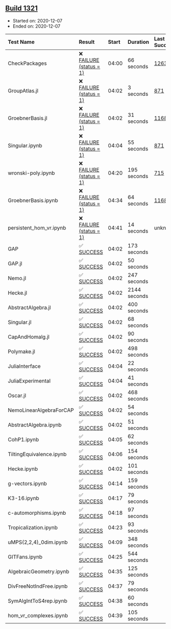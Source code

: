 ## [Build 1321](https://oscarci.mathematik.uni-kl.de/job/oscar-stable/1321/)

* Started on: 2020-12-07
* Ended on: 2020-12-07

| Test Name    | Result | Start | Duration | Last Success | First Failure |
|:-------------|:-------|:------|:---------|:-------------|:--------------|
| CheckPackages | ❌ [FAILURE (status = 1)](https://oscarci.mathematik.uni-kl.de/job/oscar-stable/1321/artifact/logs/build-1321/CheckPackages.log) | 04:00 | 66 seconds | [1263](https://oscarci.mathematik.uni-kl.de/job/oscar-stable/1263/) | [1264](https://oscarci.mathematik.uni-kl.de/job/oscar-stable/1264/) |
| GroupAtlas.jl | ❌ [FAILURE (status = 1)](https://oscarci.mathematik.uni-kl.de/job/oscar-stable/1321/artifact/logs/build-1321/GroupAtlas.jl.log) | 04:02 | 3 seconds | [871](https://oscarci.mathematik.uni-kl.de/job/oscar-stable/871/) | [872](https://oscarci.mathematik.uni-kl.de/job/oscar-stable/872/) |
| GroebnerBasis.jl | ❌ [FAILURE (status = 1)](https://oscarci.mathematik.uni-kl.de/job/oscar-stable/1321/artifact/logs/build-1321/GroebnerBasis.jl.log) | 04:02 | 31 seconds | [1168](https://oscarci.mathematik.uni-kl.de/job/oscar-stable/1168/) | [1169](https://oscarci.mathematik.uni-kl.de/job/oscar-stable/1169/) |
| Singular.ipynb | ❌ [FAILURE (status = 1)](https://oscarci.mathematik.uni-kl.de/job/oscar-stable/1321/artifact/logs/build-1321/Singular.ipynb.log) | 04:04 | 55 seconds | [871](https://oscarci.mathematik.uni-kl.de/job/oscar-stable/871/) | [872](https://oscarci.mathematik.uni-kl.de/job/oscar-stable/872/) |
| wronski-poly.ipynb | ❌ [FAILURE (status = 1)](https://oscarci.mathematik.uni-kl.de/job/oscar-stable/1321/artifact/logs/build-1321/wronski-poly.ipynb.log) | 04:20 | 195 seconds | [715](https://oscarci.mathematik.uni-kl.de/job/oscar-stable/715/) | [716](https://oscarci.mathematik.uni-kl.de/job/oscar-stable/716/) |
| GroebnerBasis.ipynb | ❌ [FAILURE (status = 1)](https://oscarci.mathematik.uni-kl.de/job/oscar-stable/1321/artifact/logs/build-1321/GroebnerBasis.ipynb.log) | 04:34 | 64 seconds | [1168](https://oscarci.mathematik.uni-kl.de/job/oscar-stable/1168/) | [1169](https://oscarci.mathematik.uni-kl.de/job/oscar-stable/1169/) |
| persistent_hom_vr.ipynb | ❌ [FAILURE (status = 1)](https://oscarci.mathematik.uni-kl.de/job/oscar-stable/1321/artifact/logs/build-1321/persistent_hom_vr.ipynb.log) | 04:41 | 14 seconds | unknown | unknown |
| GAP | ✅ [SUCCESS](https://oscarci.mathematik.uni-kl.de/job/oscar-stable/1321/artifact/logs/build-1321/GAP.log) | 04:02 | 173 seconds |  |  |
| GAP.jl | ✅ [SUCCESS](https://oscarci.mathematik.uni-kl.de/job/oscar-stable/1321/artifact/logs/build-1321/GAP.jl.log) | 04:02 | 50 seconds |  |  |
| Nemo.jl | ✅ [SUCCESS](https://oscarci.mathematik.uni-kl.de/job/oscar-stable/1321/artifact/logs/build-1321/Nemo.jl.log) | 04:02 | 247 seconds |  |  |
| Hecke.jl | ✅ [SUCCESS](https://oscarci.mathematik.uni-kl.de/job/oscar-stable/1321/artifact/logs/build-1321/Hecke.jl.log) | 04:02 | 2144 seconds |  |  |
| AbstractAlgebra.jl | ✅ [SUCCESS](https://oscarci.mathematik.uni-kl.de/job/oscar-stable/1321/artifact/logs/build-1321/AbstractAlgebra.jl.log) | 04:02 | 400 seconds |  |  |
| Singular.jl | ✅ [SUCCESS](https://oscarci.mathematik.uni-kl.de/job/oscar-stable/1321/artifact/logs/build-1321/Singular.jl.log) | 04:02 | 68 seconds |  |  |
| CapAndHomalg.jl | ✅ [SUCCESS](https://oscarci.mathematik.uni-kl.de/job/oscar-stable/1321/artifact/logs/build-1321/CapAndHomalg.jl.log) | 04:02 | 90 seconds |  |  |
| Polymake.jl | ✅ [SUCCESS](https://oscarci.mathematik.uni-kl.de/job/oscar-stable/1321/artifact/logs/build-1321/Polymake.jl.log) | 04:02 | 498 seconds |  |  |
| JuliaInterface | ✅ [SUCCESS](https://oscarci.mathematik.uni-kl.de/job/oscar-stable/1321/artifact/logs/build-1321/JuliaInterface.log) | 04:04 | 22 seconds |  |  |
| JuliaExperimental | ✅ [SUCCESS](https://oscarci.mathematik.uni-kl.de/job/oscar-stable/1321/artifact/logs/build-1321/JuliaExperimental.log) | 04:04 | 41 seconds |  |  |
| Oscar.jl | ✅ [SUCCESS](https://oscarci.mathematik.uni-kl.de/job/oscar-stable/1321/artifact/logs/build-1321/Oscar.jl.log) | 04:02 | 468 seconds |  |  |
| NemoLinearAlgebraForCAP | ✅ [SUCCESS](https://oscarci.mathematik.uni-kl.de/job/oscar-stable/1321/artifact/logs/build-1321/NemoLinearAlgebraForCAP.log) | 04:02 | 54 seconds |  |  |
| AbstractAlgebra.ipynb | ✅ [SUCCESS](https://oscarci.mathematik.uni-kl.de/job/oscar-stable/1321/artifact/logs/build-1321/AbstractAlgebra.ipynb.log) | 04:02 | 51 seconds |  |  |
| CohP1.ipynb | ✅ [SUCCESS](https://oscarci.mathematik.uni-kl.de/job/oscar-stable/1321/artifact/logs/build-1321/CohP1.ipynb.log) | 04:05 | 62 seconds |  |  |
| TiltingEquivalence.ipynb | ✅ [SUCCESS](https://oscarci.mathematik.uni-kl.de/job/oscar-stable/1321/artifact/logs/build-1321/TiltingEquivalence.ipynb.log) | 04:06 | 154 seconds |  |  |
| Hecke.ipynb | ✅ [SUCCESS](https://oscarci.mathematik.uni-kl.de/job/oscar-stable/1321/artifact/logs/build-1321/Hecke.ipynb.log) | 04:02 | 101 seconds |  |  |
| g-vectors.ipynb | ✅ [SUCCESS](https://oscarci.mathematik.uni-kl.de/job/oscar-stable/1321/artifact/logs/build-1321/g-vectors.ipynb.log) | 04:14 | 159 seconds |  |  |
| K3-16.ipynb | ✅ [SUCCESS](https://oscarci.mathematik.uni-kl.de/job/oscar-stable/1321/artifact/logs/build-1321/K3-16.ipynb.log) | 04:17 | 79 seconds |  |  |
| c-automorphisms.ipynb | ✅ [SUCCESS](https://oscarci.mathematik.uni-kl.de/job/oscar-stable/1321/artifact/logs/build-1321/c-automorphisms.ipynb.log) | 04:18 | 97 seconds |  |  |
| Tropicalization.ipynb | ✅ [SUCCESS](https://oscarci.mathematik.uni-kl.de/job/oscar-stable/1321/artifact/logs/build-1321/Tropicalization.ipynb.log) | 04:23 | 93 seconds |  |  |
| uMPS(2,2,4)_0dim.ipynb | ✅ [SUCCESS](https://oscarci.mathematik.uni-kl.de/job/oscar-stable/1321/artifact/logs/build-1321/uMPS-2-2-4-_0dim.ipynb.log) | 04:09 | 348 seconds |  |  |
| GITFans.ipynb | ✅ [SUCCESS](https://oscarci.mathematik.uni-kl.de/job/oscar-stable/1321/artifact/logs/build-1321/GITFans.ipynb.log) | 04:25 | 544 seconds |  |  |
| AlgebraicGeometry.ipynb | ✅ [SUCCESS](https://oscarci.mathematik.uni-kl.de/job/oscar-stable/1321/artifact/logs/build-1321/AlgebraicGeometry.ipynb.log) | 04:35 | 125 seconds |  |  |
| DivFreeNotIndFree.ipynb | ✅ [SUCCESS](https://oscarci.mathematik.uni-kl.de/job/oscar-stable/1321/artifact/logs/build-1321/DivFreeNotIndFree.ipynb.log) | 04:37 | 79 seconds |  |  |
| SymAlgIntToS4rep.ipynb | ✅ [SUCCESS](https://oscarci.mathematik.uni-kl.de/job/oscar-stable/1321/artifact/logs/build-1321/SymAlgIntToS4rep.ipynb.log) | 04:38 | 60 seconds |  |  |
| hom_vr_complexes.ipynb | ✅ [SUCCESS](https://oscarci.mathematik.uni-kl.de/job/oscar-stable/1321/artifact/logs/build-1321/hom_vr_complexes.ipynb.log) | 04:39 | 105 seconds |  |  |
